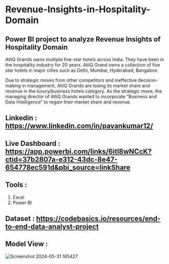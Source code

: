 # Revenue-Insights-in-Hospitality-Domain

## Power BI project to analyze Revenue Insights of Hospitality Domain

AtliQ Grands owns multiple five-star hotels across India. They have been in the hospitality industry for 20 years. AtliQ Grand owns a collection of five star hotels in major cities such as Delhi, Mumbai, Hyderabad, Bangalore.

Due to strategic moves from other competitors and ineffective decision-making in management, AtliQ Grands are losing its market share and revenue in the luxury/business hotels category. As the strategic move, the managing director of AtliQ Grands wanted to incorporate “Business and Data Intelligence” to regain their market share and revenue.

## Linkedin : https://www.linkedin.com/in/pavankumar12/

## Live Dashboard : https://app.powerbi.com/links/6itl8wNCcK?ctid=37b2807a-e312-43dc-8e47-654778ec591d&pbi_source=linkShare

## Tools :
1. Excel
2. Power BI

## Dataset : https://codebasics.io/resources/end-to-end-data-analyst-project

## Model View :
![Screenshot 2024-05-31 165427](https://github.com/Pavan111298/Revenue-Insights-in-Hospitality-Domain/assets/150880621/e695c96a-5b14-4498-a551-7274f4d30296)






